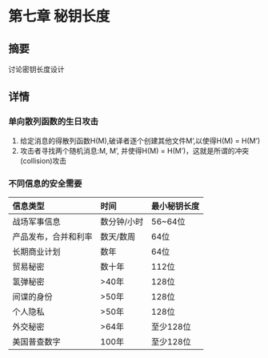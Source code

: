 # 第七章 秘钥长度
## 摘要
讨论密钥长度设计

## 详情
### 单向散列函数的生日攻击
1. 给定消息的得散列函数H(M),破译者逐个创建其他文件M’,以使得H(M) = H(M’)
2. 攻击者寻找两个随机消息:M, M’, 并使得H(M) = H(M’)，这就是所谓的冲突(collision)攻击

### 不同信息的安全需要
|信息类型|时间|最小秘钥长度|
|:--|:--|:--|
|战场军事信息|数分钟/小时|56~64位|
|产品发布，合并和利率|数天/数周|64位|
|长期商业计划|数年|64位|
|贸易秘密|数十年|112位|
|氢弹秘密|>40年|128位|
|间谍的身份|>50年|128位|
|个人隐私|>50年|128位|
|外交秘密|>64年|至少128位|
|美国普查数字|100年|至少128位|
